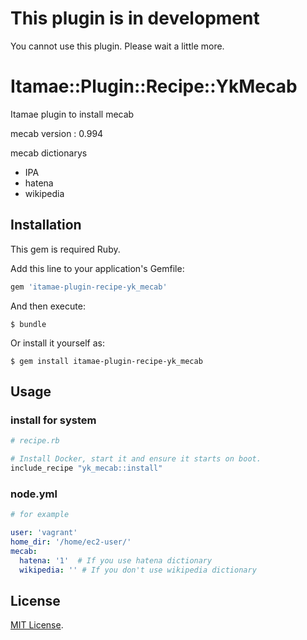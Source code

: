 # This plugin is in development

You cannot use this plugin. Please wait a little more.

# Itamae::Plugin::Recipe::YkMecab

Itamae plugin to install mecab

mecab version : 0.994

mecab dictionarys
- IPA
- hatena
- wikipedia

## Installation

This gem is required Ruby.

Add this line to your application's Gemfile:

```ruby
gem 'itamae-plugin-recipe-yk_mecab'
```

And then execute:

    $ bundle

Or install it yourself as:

    $ gem install itamae-plugin-recipe-yk_mecab

## Usage

### install for system

```rb
# recipe.rb

# Install Docker, start it and ensure it starts on boot.
include_recipe "yk_mecab::install"
```

### node.yml

```yml
# for example

user: 'vagrant'
home_dir: '/home/ec2-user/'
mecab:
  hatena: '1'  # If you use hatena dictionary
  wikipedia: '' # If you don't use wikipedia dictionary

```

## License

[MIT License](http://opensource.org/licenses/MIT).
